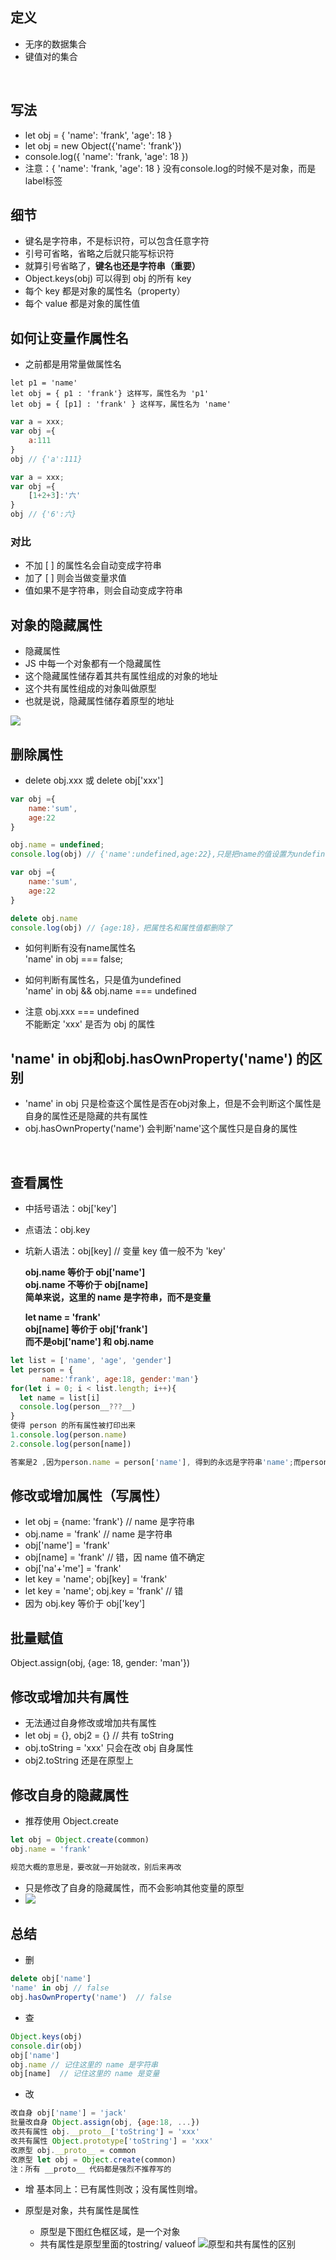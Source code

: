 ## 定义
* 无序的数据集合
* 键值对的集合

<br>

## 写法
* let obj = { 'name': 'frank', 'age': 18 }
* let obj = new Object({'name': 'frank'})
* console.log({ 'name': 'frank, 'age': 18 })
* 注意：{ 'name': 'frank, 'age': 18 } 没有console.log的时候不是对象，而是label标签

## 细节
* 键名是字符串，不是标识符，可以包含任意字符
* 引号可省略，省略之后就只能写标识符
* 就算引号省略了，**键名也还是字符串（重要）**
* Object.keys(obj) 可以得到 obj 的所有 key
* 每个 key 都是对象的属性名（property）
* 每个 value 都是对象的属性值


## 如何让变量作属性名
* 之前都是用常量做属性名
```
let p1 = 'name'
let obj = { p1 : 'frank'} 这样写，属性名为 'p1'
let obj = { [p1] : 'frank' } 这样写，属性名为 'name'
```

~~~JavaScript
var a = xxx;
var obj ={
    a:111
}
obj // {'a':111}

var a = xxx;
var obj ={
    [1+2+3]:'六'
}
obj // {'6':六}
~~~

### 对比
* 不加 [ ] 的属性名会自动变成字符串
* 加了 [ ] 则会当做变量求值
* 值如果不是字符串，则会自动变成字符串 


## 对象的隐藏属性
* 隐藏属性
* JS 中每一个对象都有一个隐藏属性
* 这个隐藏属性储存着其共有属性组成的对象的地址
* 这个共有属性组成的对象叫做原型
* 也就是说，隐藏属性储存着原型的地址

![](2.jpg)

## 删除属性
* delete obj.xxx 或 delete obj['xxx']

~~~JavaScript
var obj ={
    name:'sum',
    age:22
}

obj.name = undefined;
console.log(obj) // {'name':undefined,age:22},只是把name的值设置为undefined

var obj ={
    name:'sum',
    age:22
}

delete obj.name
console.log(obj) // {age:18}，把属性名和属性值都删除了
~~~

* 如何判断有没有name属性名<br>
'name' in obj === false;

* 如何判断有属性名，只是值为undefined<br>
'name' in obj && obj.name === undefined

* 注意 obj.xxx === undefined<br>
不能断定 'xxx' 是否为 obj 的属性

## 'name' in obj和obj.hasOwnProperty('name') 的区别
* 'name' in obj 只是检查这个属性是否在obj对象上，但是不会判断这个属性是自身的属性还是隐藏的共有属性
* obj.hasOwnProperty('name') 会判断'name'这个属性只是自身的属性

<br>

## 查看属性
* 中括号语法：obj['key'] 
* 点语法：obj.key
* 坑新人语法：obj[key] // 变量 key 值一般不为 'key'</n>

    <strong>obj.name 等价于 obj['name']<br>
    obj.name 不等价于 obj[name]<br>
    简单来说，这里的 name 是字符串，而不是变量<br>

    let name = 'frank'<br>
    obj[name] 等价于 obj['frank']<br>
    而不是obj['name'] 和 obj.name
</strong>

~~~JavaScript
let list = ['name', 'age', 'gender']
let person = {
       name:'frank', age:18, gender:'man'}
for(let i = 0; i < list.length; i++){
  let name = list[i]
  console.log(person__???__)
}
使得 person 的所有属性被打印出来
1.console.log(person.name)
2.console.log(person[name])

答案是2 ,因为person.name = person['name'], 得到的永远是字符串'name';而person[name]，得到的是name这个变量
~~~


## 修改或增加属性（写属性）
* let obj = {name: 'frank'} // name 是字符串
* obj.name = 'frank' // name 是字符串
* obj['name'] = 'frank' 
* obj[name] = 'frank' // 错，因 name 值不确定
* obj['na'+'me'] = 'frank'
* let key = 'name'; obj[key] = 'frank'
* let key = 'name'; obj.key = 'frank' // 错
* 因为 obj.key 等价于 obj['key']

## 批量赋值
Object.assign(obj, {age: 18, gender: 'man'})

## 修改或增加共有属性
* 无法通过自身修改或增加共有属性
* let obj = {}, obj2 = {} // 共有 toString
* obj.toString = 'xxx' 只会在改 obj 自身属性
* obj2.toString 还是在原型上

## 修改自身的隐藏属性
* 推荐使用 Object.create
~~~JavaScript
let obj = Object.create(common)
obj.name = 'frank'

规范大概的意思是，要改就一开始就改，别后来再改
~~~
* 只是修改了自身的隐藏属性，而不会影响其他变量的原型
* ![](原型链.jpg)

## 总结
* 删
 ~~~JavaScript
delete obj['name']
'name' in obj // false
obj.hasOwnProperty('name')  // false
~~~
* 查
~~~JavaScript
Object.keys(obj)
console.dir(obj)
obj['name']
obj.name // 记住这里的 name 是字符串
obj[name]  // 记住这里的 name 是变量
~~~

* 改
~~~JavaScript
改自身 obj['name'] = 'jack'
批量改自身 Object.assign(obj, {age:18, ...})
改共有属性 obj.__proto__['toString'] = 'xxx'
改共有属性 Object.prototype['toString'] = 'xxx'
改原型 obj.__proto__ = common
改原型 let obj = Object.create(common)
注：所有 __proto__ 代码都是强烈不推荐写的
~~~
* 增
基本同上：已有属性则改；没有属性则增。

* 原型是对象，共有属性是属性
    * 原型是下图红色框区域，是一个对象
    * 共有属性是原型里面的tostring/ valueof
  ![原型和共有属性的区别](4.png)

